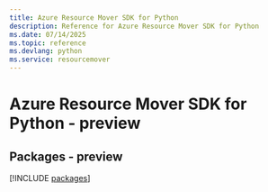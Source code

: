 ```yaml
---
title: Azure Resource Mover SDK for Python
description: Reference for Azure Resource Mover SDK for Python
ms.date: 07/14/2025
ms.topic: reference
ms.devlang: python
ms.service: resourcemover
---
```

# Azure Resource Mover SDK for Python - preview
## Packages - preview
[!INCLUDE [packages](resource-mover-index.md)]